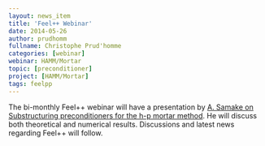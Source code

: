 ```yaml
---
layout: news_item
title: 'Feel++ Webinar'
date: 2014-05-26
author: prudhomm
fullname: Christophe Prud'homme
categories: [webinar]
webinar: HAMM/Mortar
topic: [preconditioner]
project: [HAMM/Mortar]
tags: feelpp
---
```


The bi-monthly Feel++ webinar will have a presentation by
[A. Samake on Substructuring preconditioners for the h-p mortar method](https://plus.google.com/u/2/events/ch6d16c9bo139iehr6lk554123o?authkey=CLSr8Nbr29esNQ). He
will discuss both theoretical and numerical results. Discussions and latest
news regarding Feel++ will follow.
